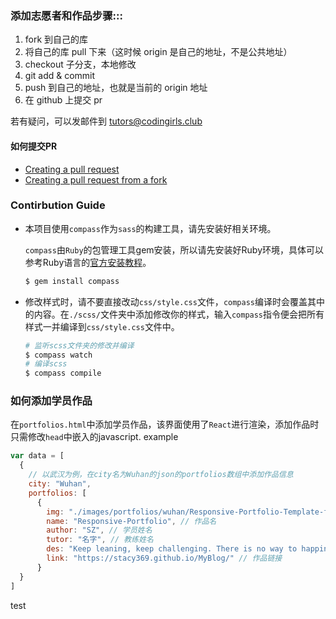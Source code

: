 ### 添加志愿者和作品步骤:::

1. fork 到自己的库
2. 将自己的库 pull 下来（这时候 origin 是自己的地址，不是公共地址）
3. checkout 子分支，本地修改
4. git add & commit
5. push 到自己的地址，也就是当前的 origin 地址
6. 在 github 上提交 pr

若有疑问，可以发邮件到  tutors@codingirls.club

#### 如何提交PR
- [Creating a pull request](https://help.github.com/articles/creating-a-pull-request/)
- [Creating a pull request from a fork](https://help.github.com/articles/creating-a-pull-request-from-a-fork/)

### Contirbution Guide
- 本项目使用`compass`作为`sass`的构建工具，请先安装好相关环境。

  `compass`由`Ruby`的包管理工具gem安装，所以请先安装好Ruby环境，具体可以参考Ruby语言的[官方安装教程](https://www.ruby-lang.org/en/documentation/installation/)。

  ```bash
  $ gem install compass
  ```
- 修改样式时，请不要直接改动`css/style.css`文件，`compass`编译时会覆盖其中的内容。在`./scss/`文件夹中添加修改你的样式，输入`compass`指令便会把所有样式一并编译到`css/style.css`文件中。
  ```bash
  # 监听scss文件夹的修改并编译
  $ compass watch
  # 编译scss
  $ compass compile
  ```

### 如何添加学员作品
在`portfolios.html`中添加学员作品，该界面使用了`React`进行渲染，添加作品时只需修改`head`中嵌入的javascript.
example
```js
var data = [
  {
    // 以武汉为例，在city名为Wuhan的json的portfolios数组中添加作品信息
    city: "Wuhan",
    portfolios: [
      {
        img: "./images/portfolios/wuhan/Responsive-Portfolio-Template-for-Developers.jpg", // 作品截图的路径
        name: "Responsive-Portfolio", // 作品名
        author: "SZ", // 学员姓名
        tutor: "名字", // 教练姓名
        des: "Keep leaning, keep challenging. There is no way to happiness,happiness is the way.", // 作品描述
        link: "https://stacy369.github.io/MyBlog/" // 作品链接
      }
  }
]
```
test
